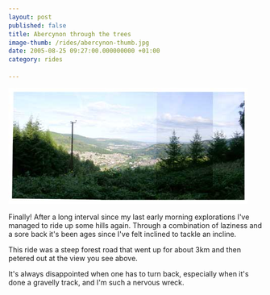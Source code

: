 ```yaml
---
layout: post
published: false
title: Abercynon through the trees
image-thumb: /rides/abercynon-thumb.jpg
date: 2005-08-25 09:27:00.000000000 +01:00
category: rides

---
```


![Bike ride](/images/rides/abercynon.jpg)

Finally! After a long interval since my last early morning explorations I've managed to ride up some hills again. Through a combination of laziness and a sore back it's been ages since I've felt inclined to tackle an incline.

This ride was a steep forest road that went up for about 3km and then petered out at the view you see above.

It's always disappointed when one has to turn back, especially when it's done a gravelly track, and I'm such a nervous wreck.
